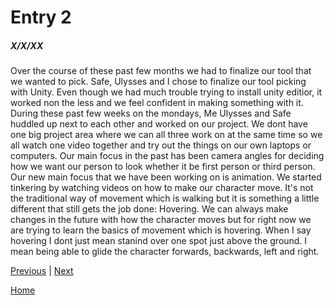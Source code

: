 # Entry 2
##### X/X/XX

Over the course of these past few months we had to finalize our tool that we wanted to pick. Safe, Ulysses and I chose to finalize our tool picking with Unity. Even though we had much trouble trying to install unity editior, it worked non the less and we feel confident in making something with it. During these past few weeks on the mondays, Me Ulysses and Safe huddled up next to each other and worked on our project. We dont have one big project area where we can all three work on at the same time so we all watch one video together and try out the things on our own laptops or computers. Our main focus in the past has been camera angles for deciding how we want our person to look whether it be first person or third person. Our new main focus that we have been working on is animation. We started tinkering by watching videos on how to make our character move. It's not the traditional way of movement which is walking but it is something a little different that still gets the job done: Hovering. We can always make changes in the future with how the character moves but for right now we are trying to learn the basics of movement which is hovering. When I say hovering I dont just mean stanind over one spot just above the ground. I mean being able to glide the character forwards, backwards, left and right. 

[Previous](entry01.md) | [Next](entry03.md)

[Home](../README.md)
